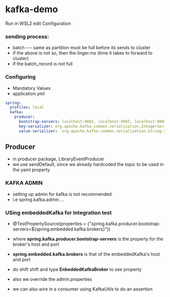 # kafka-demo
Run in WSL2 
edit Configuration

### sending process:

- batch --- same as partition must be full before its sends to cluster
- if the above is not so, then the linger.ms (time it takes to forward to cluster)
- if the batch_record is not full

### Configuring
- Mandatory Values
- application.yml
```yaml
spring:
  profiles: local
  kafka:
    producer:
      bootstrap-servers: localhost:9092, localhost:9093, localhost:9094    #(Broker address)
      key-serializer: org.apache.kafka.common.serialization.IntegerSerializer
      value-serializer:  org.apache.kafka.common.serialization.String.Serializer
```

## Producer
- in producer package, LibraryEventProducer
- we use sendDefault, since we already hardcoded the topic to be used in the yaml property


### KAFKA ADMIN
- setting up admin for kafka is not recommended
- i.e spring.kafka.admin. ..

### USing embeddedKafka for Integration test
- @TestPropertySource(properties = {"spring.kafka.producer.bootstrap-servers=${spring.embedded.kafka.brokers}"})
- where **spring.kafka.producer.bootstrap-servers** is the property for the broker's host and port
- **spring.embedded.kafka.brokers** is that of the  embeddedKafka's host and port
- do shift shift and type **EnbeddedKafkaBroker** to see property

- also we override the admin.properties

- we can also wire in a consumer using KafkaUtils to do an assertion